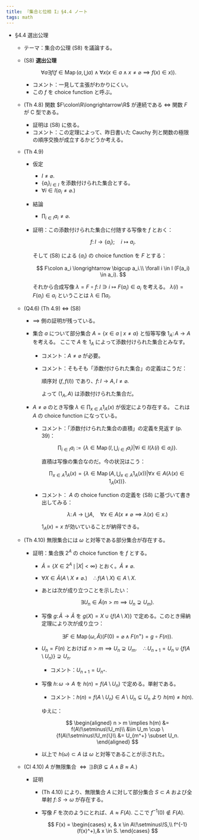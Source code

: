 ```yaml
---
title: 『集合と位相 I』§4.4 ノート
tags: math
---
```


* §4.4 選出公理
  * テーマ：集合の公理 (S8) を議論する。
  * (S8) **選出公理**

    $$
    \forall a \exists f(
        f \in \operatorname{Map}(a, \bigcup a) \land \forall x(
            x \in a \land x \ne \varnothing \implies f(x) \in x)).
    $$

    * コメント：一見して主張がわかりにくい。
    * この $f$ を choice function と呼ぶ。
  * (Th 4.8) 関数 $F\colon\R\longrightarrow\R$ が連続である $\iff$ 関数 $F$ が C 型である。
    * 証明は (S8) に依る。
    * コメント：この定理によって、昨日書いた Cauchy 列と関数の極限の順序交換が成立するかどうか考える。
  * (Th 4.9)
    * 仮定
      * $I \ne \varnothing.$
      * $\lbrace a_i\rbrace_{i \in I}$ を添数付けられた集合とする。
      * $\forall i \in I (a_i \ne \varnothing.)$
    * 結論
      * $\displaystyle \prod_{i \in I}a_i \ne \varnothing.$
    * 証明：この添数付けられた集合に付随する写像を $f$ とおく：

      $$
      f\colon I \longrightarrow \{a_i\};\quad i \longmapsto a_i.
      $$

      そして (S8) による $\lbrace a_i\rbrace$ の choice function を $F$ とする：

      $$
      F\colon a_i \longrightarrow \bigcup a_i.\\
      \forall i \in I (F(a_i) \in a_i).
      $$

      それから合成写像 $\lambda = F \circ f\colon I \ni i \longmapsto F(a_i) \in a_i$ を考える。
      $\lambda(i) = F(a_i) \in a_i$ ということは $\lambda \in \prod a_i.$
  * (Q4.6) (Th 4.9) $\iff$ (S8)
    * $\implies$ 側の証明が残っている。
    * 集合 $a$ について部分集合 $A = \lbrace x \in a \,\mid\, x \ne a\rbrace$ と恒等写像 $1_A\colon A \longrightarrow A$ を考える。
      ここで $A$ を $1_A$ によって添数付けられた集合とみなす。
      * コメント：$A \ne \varnothing$ が必要。
      * コメント：そもそも「添数付けられた集合」の定義はこうだ：

          順序対 $(f, f(I))$ であり、$f\colon I \longrightarrow A, I \ne \varnothing.$

        よって $(1_A, A)$ は添数付けられた集合だ。
    * $A \ne \varnothing$ のとき写像 $\displaystyle \lambda \in \prod_{x \in A}1_A(x)$ が仮定により存在する。
      これは $A$ の choice function になっている。

      * コメント：「添数付けられた集合の直積」の定義を見返す (p. 39)：

        $$
        \prod_{i \in I}a_i := \left\{\left.
          \lambda \in \operatorname{Map}(I, \bigcup_{i \in I}a_i)
          \right | \left.
          \forall i \in I (\lambda(i) \in a_i)\right.\right\}.
        $$

        直積は写像の集合なのだ。今の状況はこう：

        $$
        \prod_{x \in A}1_A(x) = \left\{\left.
          \lambda \in \operatorname{Map}(A, \bigcup_{x \in A}1_A(x))
          \right | \left.
          \forall x \in A (\lambda(x) \in 1_A(x))\right.\right\}.
        $$

      * コメント： $A$ の choice function の定義を (S8) に基づいて書き出してみる：

        $$
        \lambda\colon A \longrightarrow \bigcup A,\quad
        \forall x \in A (x \ne \varnothing \implies \lambda(x) \in x.)
        $$

        $1_A(x) = x$ が効いていることが納得できる。
  * (Th 4.10) 無限集合には $\omega$ と対等である部分集合が存在する。
    * 証明：集合族 $2^A$ の choice function を $f$ とする。
      * $\tilde A = \lbrace X \in 2^A \,\mid\, \lvert X \rvert < \infty\rbrace$ とおく。$\tilde A \ne \varnothing.$
      * $\forall X \in \tilde A (A\setminus X \ne \varnothing.)\quad \therefore f(A\setminus X) \in A\setminus X.$
      * あとは次が成り立つことを示したい：

        $$
        \exists U_n \in \tilde A (n > m \implies U_n \supsetneq U_m).
        $$

      * 写像 $g\colon\tilde A \longrightarrow \tilde A$ を
        $g(X) = X \cup \lbrace f(A\setminus X)\rbrace$ で定める。このとき帰納定理により次が成り立つ：

        $$
        \exists F \in \operatorname{Map}(\omega, \tilde A)(
            F(0) = \varnothing \land F(n^+) = g\circ F(n)).
        $$

      * $U_n = F(n)$ とおけば $n > m \implies U_n \supsetneq U_m. \quad \therefore U_{n+1} = U_n \cup \lbrace f(A\setminus U_n)\rbrace \supsetneq U_n.$
        * コメント：$U_{n+1} = U_{n^+}.$
      * 写像 $h\colon\omega\longrightarrow A$ を $h(n) = f(A\setminus U_n)$ で定める。単射である。
        * コメント：$h(n) = f(A\setminus U_n) \in A\setminus U_n \subsetneq U_n$ より
          $h(m) \ne h(n).$

        ゆえに：

        $$
        \begin{aligned}
        n > m \implies h(m) &= f(A\!\setminus\!U_m)\\
        &\in U_m \cup \{f(A\!\setminus\!U_m)\}\\
        &= U_{m^+} \subset U_n.
        \end{aligned}
        $$

      * 以上で $h(\omega) \subset A$ は $\omega$ と対等であることが示された。
  * (Cl 4.10) $A$ が無限集合 $\iff \exists B (B \subsetneq A \land B \approx A.)$
    * 証明
      * (Th 4.10) により、無限集合 $A$ に対して部分集合 $S \subset A$ および全単射 $f\colon S \longrightarrow \omega$ が存在する。
      * 写像 $F$ を次のようにとれば、$A \approx F(A).$ ここで $f^{-1}(0) \notin F(A).$

        $$
        F(x) = \begin{cases}
        x, & x \in A\!\setminus\!S,\\
        f^{-1}(f(x)^+),& x \in S.
        \end{cases}
        $$
